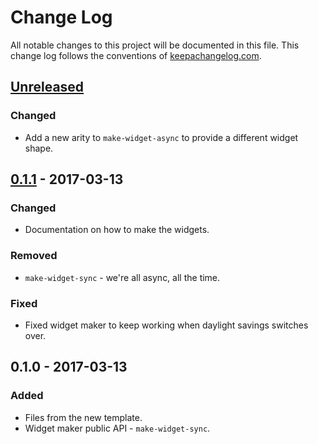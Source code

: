 # Change Log
All notable changes to this project will be documented in this file. This change log follows the conventions of [keepachangelog.com](http://keepachangelog.com/).

## [Unreleased]
### Changed
- Add a new arity to `make-widget-async` to provide a different widget shape.

## [0.1.1] - 2017-03-13
### Changed
- Documentation on how to make the widgets.

### Removed
- `make-widget-sync` - we're all async, all the time.

### Fixed
- Fixed widget maker to keep working when daylight savings switches over.

## 0.1.0 - 2017-03-13
### Added
- Files from the new template.
- Widget maker public API - `make-widget-sync`.

[Unreleased]: https://github.com/your-name/takarabako/compare/0.1.1...HEAD
[0.1.1]: https://github.com/your-name/takarabako/compare/0.1.0...0.1.1
